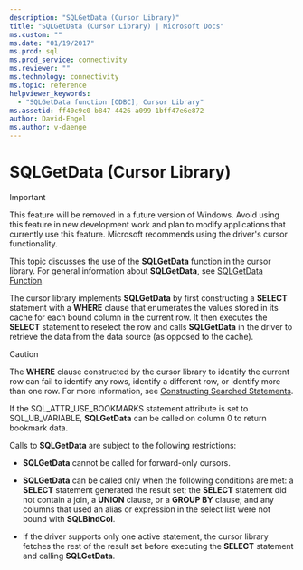 ```yaml
---
description: "SQLGetData (Cursor Library)"
title: "SQLGetData (Cursor Library) | Microsoft Docs"
ms.custom: ""
ms.date: "01/19/2017"
ms.prod: sql
ms.prod_service: connectivity
ms.reviewer: ""
ms.technology: connectivity
ms.topic: reference
helpviewer_keywords: 
  - "SQLGetData function [ODBC], Cursor Library"
ms.assetid: ff40c9c0-b847-4426-a099-1bff47e6e872
author: David-Engel
ms.author: v-daenge
---
```

# SQLGetData (Cursor Library)
> [!IMPORTANT]  
>  This feature will be removed in a future version of Windows. Avoid using this feature in new development work and plan to modify applications that currently use this feature. Microsoft recommends using the driver's cursor functionality.  
  
 This topic discusses the use of the **SQLGetData** function in the cursor library. For general information about **SQLGetData**, see [SQLGetData Function](../../../odbc/reference/syntax/sqlgetdata-function.md).  
  
 The cursor library implements **SQLGetData** by first constructing a **SELECT** statement with a **WHERE** clause that enumerates the values stored in its cache for each bound column in the current row. It then executes the **SELECT** statement to reselect the row and calls **SQLGetData** in the driver to retrieve the data from the data source (as opposed to the cache).  
  
> [!CAUTION]  
>  The **WHERE** clause constructed by the cursor library to identify the current row can fail to identify any rows, identify a different row, or identify more than one row. For more information, see [Constructing Searched Statements](../../../odbc/reference/appendixes/constructing-searched-statements.md).  
  
 If the SQL_ATTR_USE_BOOKMARKS statement attribute is set to SQL_UB_VARIABLE, **SQLGetData** can be called on column 0 to return bookmark data.  
  
 Calls to **SQLGetData** are subject to the following restrictions:  
  
-   **SQLGetData** cannot be called for forward-only cursors.  
  
-   **SQLGetData** can be called only when the following conditions are met: a **SELECT** statement generated the result set; the **SELECT** statement did not contain a join, a **UNION** clause, or a **GROUP BY** clause; and any columns that used an alias or expression in the select list were not bound with **SQLBindCol**.  
  
-   If the driver supports only one active statement, the cursor library fetches the rest of the result set before executing the **SELECT** statement and calling **SQLGetData**.

